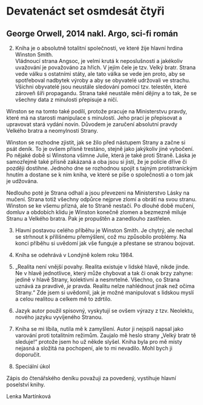 # Devatenáct set osmdesát čtyři

## George Orwell, 2014 nakl. Argo, sci-fi román

2) Kniha je o absolutně totalitní společnosti, ve které žije hlavní hrdina Winston Smith.  
Vládnoucí strana Angsoc, je velmi krutá k neposlušnosti a jakékoliv uvažování je považováno za hřích. V jejím čele je tzv. Velký bratr. Strana vede válku s ostatními státy, ale tato válka se vede jen proto, aby se spotřeboval nadbytek výroby a aby se obyvatelé udržovali ve strachu. Všichni obyvatelé jsou neustále sledováni pomocí tzv. telestěn, které zároveň šíři propagandu. Strana také neustále mění dějiny a to tak, že se všechny data z minulosti přepisuje a ničí.

Winston se na tomto také podílí, protože pracuje na Ministerstvu pravdy, které má na starosti manipulace s minulostí. Jeho prací je přepisovat a upravovat stará vydání novin. Důvodem je zaručení absolutní pravdy Velkého bratra a neomylnosti Strany.

Winston se rozhodne zjistit, jak se žilo před nástupem Strany a začne si psát deník. To je ovšem přísně trestáno, stejně jako jakýkoliv jiné vybočení. Po nějaké době si Winstona všimne Julie, která je také proti Straně. Láska je samozřejmě také přísně zakázaná a oba jsou si jistí, že je policie dříve či později dostihne. Jednoho dne se rozhodnou spojit s tajným protistranickým hnutím a dostane se k nim kniha, ve které se píše o společnosti a o tom jak je udžována.

Nedlouho poté je Strana odhalí a jsou převezeni na Ministerstvo Lásky na mučení. Strana totiž všechny odpůrce nejprve zlomí a obrátí na svou stranu. Winston se ke všemu přizná, ale to Straně nestačí. Po dlouhé době mučení, domluv a obdobích klidu je Winston konečně zlomen a bezmezně miluje Stranu a Velkého bratra. Pak je propuštěn a zanedlouho zastřelen.

3) Hlavní postavou celého příběhu je Winston Smith. Je chytrý, ale nechal se strhnout k přílišnému přemýšlení, což mu způsobilo problémy. Na konci příběhu si uvědomí jak vše funguje a přestane se stranou bojovat.

4) Kniha se odehrává v Londýně kolem roku 1984.

5) „Realita není vnější povahy. Realita existuje v lidské hlavě, nikde jinde. Ne v hlavě jednotlivce, který může chybovat a tak či onak brzy zahyne: jedině v hlavě Strany, kolektivní a nesmrtelné. Všechno, co Strana uznává za pravdivé, _je_ pravda. Realitu nelze nahlédnout jinak než očima Strany.“ Zde jsem si uvědomil, jak je možné manipulovat s lidskou myslí a celou realitou a celkem mě to zdrtilo.

6) Jazyk autor použil spisovný, vyskytují se ovšem výrazy z tzv. Neolektu, nového jazyku vyvíjeného Stranou.

7) Kniha se mi líbila, nutila mě k zamyšlení. Autor ji nejspíš napsal jako varování proti totalitním režimům. Zaujalo mě heslo strany „Velký bratr tě sleduje!“ protože jsem ho už někde slyšel. Kniha byla pro mě místy nejasná a složitá na pochopení, ale to mi nevadilo. Mohl bych ji doporučit.

8) Speciální úkol

Zápis do čtenářského deníku považuji za povedený, vystihuje hlavní poselství knihy.

Lenka Martínková